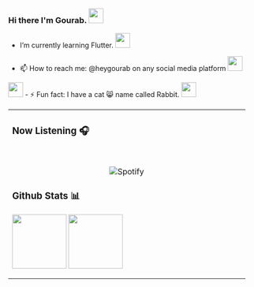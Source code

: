 ### Hi there I'm Gourab. <img src="https://emojis.slackmojis.com/emojis/images/1643515023/10521/meow_code.gif?1643515023" width="30"/>
<!-- - 🔭 I’m currently working on ... -->
- I’m currently learning Flutter. <img src="https://emojis.slackmojis.com/emojis/images/1643514738/7421/typingcat.gif?1643514738" width="30"/>
<!-- - 👯 I’m looking to collaborate on ... -->
<!-- - 🤔 I’m looking for help with ... -->
<!-- - 💬 Ask me about ... -->
- 📫 How to reach me: @heygourab on any social media platform <img src="https://emojis.slackmojis.com/emojis/images/1643515233/12510/kirby_dance.gif?1643515233" width="30"/>
<img src="https://64.media.tumblr.com/6646b852df6d5fab63fd08fa385387c9/tumblr_px8i12Grm51y18y37o1_500.gifv" width="30" />
<!-- - 😄 Pronouns: ... -->
- ⚡ Fun fact: I have a cat 😸 name called Rabbit. <img src="https://emojis.slackmojis.com/emojis/images/1643515239/12569/meow_coffeespitting.gif?1643515239" width="30"/>

<table width="100%"> 
 <tr>
 <td width="50%">
  
### Now Listening 🎧
&nbsp;<br><p align="center">![Spotify](https://novatorem-heygourab.vercel.app/api/spotify?background_color=0d1117&border_color=ffffff)
### Github Stats 📊
<p align="left">
<img height="110cm" src="https://github-readme-stats.vercel.app/api?username=heygourab&count_private=true&show_icons=true&hide=contribs,prs&theme=dark&hide_title=true" align = "center"/> <img height="110cm" src="https://github-readme-stats.vercel.app/api/top-langs/?username=heygourab&hide=javascript,html,hack&theme=dark&hide_title=true&layout=compact" align = "center"/>

              
